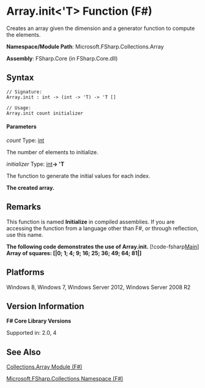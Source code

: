 # Array.init<'T> Function (F#)

Creates an array given the dimension and a generator function to compute the elements.

**Namespace/Module Path**: Microsoft.FSharp.Collections.Array

**Assembly**: FSharp.Core (in FSharp.Core.dll)


## Syntax

```
// Signature:
Array.init : int -> (int -> 'T) -> 'T []

// Usage:
Array.init count initializer
```

#### Parameters
*count*
Type: [int](http://msdn.microsoft.com/en-us/library/025d5455-3622-4ea5-9573-3ecbd4ee1375)


The number of elements to initialize.


*initializer*
Type: [int](http://msdn.microsoft.com/en-us/library/025d5455-3622-4ea5-9573-3ecbd4ee1375)**-&gt; 'T**


The function to generate the initial values for each index.



**The created array.**
## Remarks
This function is named **Initialize** in compiled assemblies. If you are accessing the function from a language other than F#, or through reflection, use this name.

**The following code demonstrates the use of Array.init.**
[!code-fsharp[Main](snippets/fsarrays/snippet101.fs)]
**Array of squares: [|0; 1; 4; 9; 16; 25; 36; 49; 64; 81|]**
## Platforms
Windows 8, Windows 7, Windows Server 2012, Windows Server 2008 R2


## Version Information
**F# Core Library Versions**

Supported in: 2.0, 4




## See Also
[Collections.Array Module &#40;F&#35;&#41;](Collections.Array+Module+%28FSharp%29.md)

[Microsoft.FSharp.Collections Namespace &#40;F&#35;&#41;](Microsoft.FSharp.Collections+Namespace+%28FSharp%29.md)

